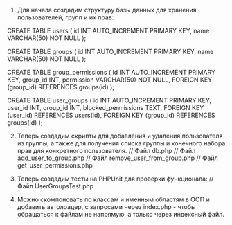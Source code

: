 1. Для начала создадим структуру базы данных для хранения пользователей, групп и их прав:

CREATE TABLE users (
    id INT AUTO_INCREMENT PRIMARY KEY,
    name VARCHAR(50) NOT NULL
);

CREATE TABLE groups (
    id INT AUTO_INCREMENT PRIMARY KEY,
    name VARCHAR(50) NOT NULL
);

CREATE TABLE group_permissions (
    id INT AUTO_INCREMENT PRIMARY KEY,
    group_id INT,
    permission VARCHAR(50) NOT NULL,
    FOREIGN KEY (group_id) REFERENCES groups(id)
);

CREATE TABLE user_groups (
    id INT AUTO_INCREMENT PRIMARY KEY,
    user_id INT,
    group_id INT,
    blocked_permissions TEXT,
    FOREIGN KEY (user_id) REFERENCES users(id),
    FOREIGN KEY (group_id) REFERENCES groups(id)
);

2. Теперь создадим скрипты для добавления и удаления пользователя из группы, а также для получения списка группы и конечного набора прав для конкретного пользователя. // Файл db.php // Файл add_user_to_group.php // Файл remove_user_from_group.php // Файл get_user_permissions.php

3. Теперь создадим тесты на PHPUnit для проверки функционала: // Файл UserGroupsTest.php

4. Можно скомпоновать по классам и именным областям в ООП и добавить автолоадер, с запросами через index.php - чтобы обращаться к файлам не напрямую, а только через индексный файл.
